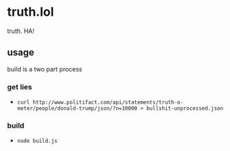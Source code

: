 # truth.lol
truth. HA!

## usage

build is a two part process

### get lies

- `curl http://www.politifact.com/api/statements/truth-o-meter/people/donald-trump/json/?n=10000 > bullshit-unprocessed.json`

### build

- `node build.js`
